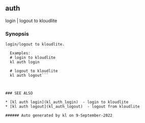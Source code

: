 ## auth

login | logout to kloudlite

### Synopsis

```
login/logout to kloudlite.

  Examples:
  # login to kloudlite
  kl auth login

  # logout to kloudlite
  kl auth logout```



### SEE ALSO

* [kl auth login](kl_auth_login)  - login to kloudlite
* [kl auth logout](kl_auth_logout)  - logout from kloudlite

###### Auto generated by kl on 9-September-2022
